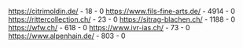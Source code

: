 https://citrimoldin.de/ - 18 - 0
https://www.fils-fine-arts.de/ - 4914 - 0
https://rittercollection.ch/ - 23 - 0
https://sitrag-blachen.ch/ - 1188 - 0
https://wfw.ch/ - 618 - 0
https://www.ivr-ias.ch/ - 73 - 0
https://www.alpenhain.de/ - 803 - 0
